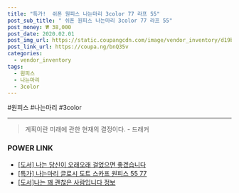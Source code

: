 ```yaml
--- 
title: "특가!  쉬폰 원피스 나는마리 3color 77 라프 55" 
post_sub_title: " 쉬폰 원피스 나는마리 3color 77 라프 55" 
post_money: ₩ 38,000 
post_date: 2020.02.01 
post_img_url: https://static.coupangcdn.com/image/vendor_inventory/d19b/f85fb8640dad6d0f8f0879fca0778afa7535c41afdb84507ea7a766e3246.jpg 
post_link_url: https://coupa.ng/bnQ35v 
categories: 
  - vendor_inventory 
tags: 
  - 원피스 
  - 나는마리 
  - 3color 
--- 
```

  #원피스 #나는마리 #3color 
<hr> 

> 계획이란 미래에 관한 현재의 결정이다. - 드래커 


### POWER LINK

* <a href="https://blog.naver.com/an0733/221786405661" target="_blank">[도서] 나는 당신이 오래오래 걸었으면 좋겠습니다</a>
* <a href="https://blog.naver.com/santokki14/221792972922" target="_blank">[특가] 나는마리 글로시 도트 스카프 원피스 55 77</a>
* <a href="https://blog.naver.com/sakai111/221772595713" target="_blank">[도서]나는 꽤 괜찮은 사람입니다 정보</a>
